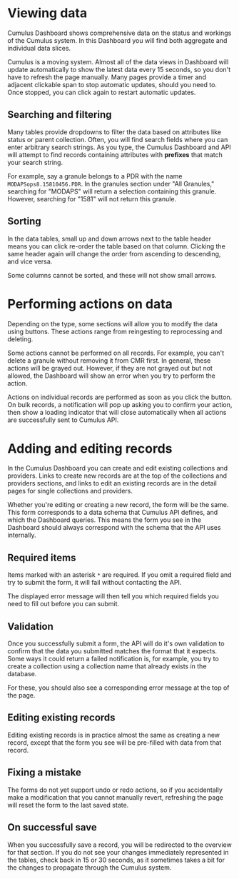 # Viewing data

Cumulus Dashboard shows comprehensive data on the status and workings of the Cumulus system. In this Dashboard you will find both aggregate and individual data slices.

Cumulus is a moving system. Almost all of the data views in Dashboard will update automatically to show the latest data every 15 seconds, so you don't have to refresh the page manually. Many pages provide a timer and adjacent clickable span to stop automatic updates, should you need to. Once stopped, you can click again to restart automatic updates.

## Searching and filtering

Many tables provide dropdowns to filter the data based on attributes like status or parent collection. Often, you will find search fields where you can enter arbitrary search strings. As you type, the Cumulus Dashboard and API will attempt to find records containing attributes with **prefixes** that match your search string.

For example, say a granule belongs to a PDR with the name `MODAPSops8.15810456.PDR`. In the granules section under "All Granules," searching for "MODAPS" will return a selection containing this granule. However, searching for "1581" will not return this granule.

## Sorting

In the data tables, small up and down arrows next to the table header means you can click re-order the table based on that column. Clicking the same header again will change the order from ascending to descending, and vice versa.

Some columns cannot be sorted, and these will not show small arrows.

# Performing actions on data

Depending on the type, some sections will allow you to modify the data using buttons. These actions range from reingesting to reprocessing and deleting.

Some actions cannot be performed on all records. For example, you can't delete a granule without removing it from CMR first. In general, these actions will be grayed out. However, if they are not grayed out but not allowed, the Dashboard will show an error when you try to perform the action.

Actions on individual records are performed as soon as you click the button. On bulk records, a notification will pop up asking you to confirm your action, then show a loading indicator that will close automatically when all actions are successfully sent to Cumulus API.

# Adding and editing records

In the Cumulus Dashboard you can create and edit existing collections and providers. Links to create new records are at the top of the collections and providers sections, and links to edit an existing records are in the detail pages for single collections and providers.

Whether you're editing or creating a new record, the form will be the same. This form corresponds to a data schema that Cumulus API defines, and which the Dashboard queries. This means the form you see in the Dashboard should always correspond with the schema that the API uses internally.

## Required items

Items marked with an asterisk `*` are required. If you omit a required field and try to submit the form, it will fail without contacting the API.

The displayed error message will then tell you which required fields you need to fill out before you can submit.

## Validation

Once you successfully submit a form, the API will do it's own validation to confirm that the data you submitted matches the format that it expects. Some ways it could return a failed notification is, for example, you try to create a collection using a collection name that already exists in the database.

For these, you should also see a corresponding error message at the top of the page.

## Editing existing records

Editing existing records is in practice almost the same as creating a new record, except that the form you see will be pre-filled with data from that record.

## Fixing a mistake

The forms do not yet support undo or redo actions, so if you accidentally make a modification that you cannot manually revert, refreshing the page will reset the form to the last saved state.

## On successful save

When you successfully save a record, you will be redirected to the overview for that section. If you do not see your changes immediately represented in the tables, check back in 15 or 30 seconds, as it sometimes takes a bit for the changes to propagate through the Cumulus system.
